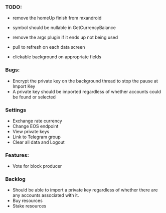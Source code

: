 ### TODO:
- remove the homeUp finish from mxandroid
- symbol should be nullable in GetCurrencyBalance
- remove the args plugin if it ends up not being used

- pull to refresh on each data screen
- clickable background on appropriate fields

### Bugs:
- Encrypt the private key on the background thread to stop the pause at Import Key
- A private key should be imported regardless of whether accounts could be found or selected

### Settings
- Exchange rate currency
- Change EOS endpoint 
- View private keys
- Link to Telegram group
- Clear all data and Logout

### Features:
- Vote for block producer

### Backlog
- Should be able to import a private key regardless of whether there are any accounts associated with it.
- Buy resources
- Stake resources